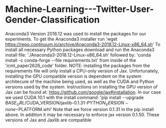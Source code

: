 # Machine-Learning---Twitter-User-Gender-Classification
Anaconda3 Version 2018.12 was used to install the packages for our experiments.
To get the Anaconda3 installer run 'wget https://repo.continuum.io/archive/Anaconda3-2018.12-Linux-x86_64.sh'
To install all necessary Python packages download and run the Anaconda3 install file:
 './Anaconda3-2018.12-Linux-x86_64.sh' followed by: 
'conda install -c conda-forge --file requirements.txt' from inside of the 'icml_paper2626_code' folder. 
NOTE: installing the packages from the requirements file will only install a CPU-only version of Jax. 
Unfortunately, installing the GPU compatible version is dependent on the system architecure of the machine being used, 
as well as the CUDA and Python versions used by the system. 
Instructions on installing the GPU version of Jax can be found at: https://github.com/google/jax#installation.
In our case we used CUDA 10.1 with the install command:
'pip install --upgrade $BASE_URL/$CUDA_VERSION/jaxlib-0.1.31-$PYTHON_VERSION-none-$PLATFORM.whl'
Note that we force version 0.1.31 in the pip install above.
In addition it may be necessary to enforce jax version 0.1.50. These versions of Jax and Jaxlib are compatible
